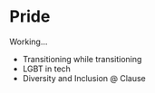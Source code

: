 # Pride

Working...

- Transitioning while transitioning
- LGBT in tech
- Diversity and Inclusion @ Clause
